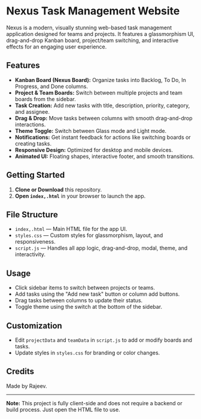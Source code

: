# Nexus Task Management Website

Nexus is a modern, visually stunning web-based task management application designed for teams and projects. It features a glassmorphism UI, drag-and-drop Kanban board, project/team switching, and interactive effects for an engaging user experience.

## Features

- **Kanban Board (Nexus Board):** Organize tasks into Backlog, To Do, In Progress, and Done columns.
- **Project & Team Boards:** Switch between multiple projects and team boards from the sidebar.
- **Task Creation:** Add new tasks with title, description, priority, category, and assignee.
- **Drag & Drop:** Move tasks between columns with smooth drag-and-drop interactions.
- **Theme Toggle:** Switch between Glass mode and Light mode.
- **Notifications:** Get instant feedback for actions like switching boards or creating tasks.
- **Responsive Design:** Optimized for desktop and mobile devices.
- **Animated UI:** Floating shapes, interactive footer, and smooth transitions.

## Getting Started

1. **Clone or Download** this repository.
2. **Open `index,.html`** in your browser to launch the app.

## File Structure

- `index,.html` — Main HTML file for the app UI.
- `styles.css` — Custom styles for glassmorphism, layout, and responsiveness.
- `script.js` — Handles all app logic, drag-and-drop, modal, theme, and interactivity.

## Usage

- Click sidebar items to switch between projects or teams.
- Add tasks using the "Add new task" button or column add buttons.
- Drag tasks between columns to update their status.
- Toggle theme using the switch at the bottom of the sidebar.

## Customization

- Edit `projectData` and `teamData` in `script.js` to add or modify boards and tasks.
- Update styles in `styles.css` for branding or color changes.

## Credits

Made by Rajeev.

---

**Note:** This project is fully client-side and does not require a backend or build process. Just open the HTML file to use.
